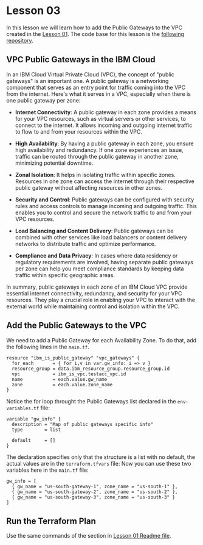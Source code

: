 # Lesson 03

In this lesson we will learn how to add the Public Gateways to the VPC created in the [Lesson 01](../lesson-01/README.md). The code base for this lesson is the [following repository](https://github.ibm.com/ibm-cloudfoundry/infrastructure).

## VPC Public Gateways in the IBM Cloud

In an IBM Cloud Virtual Private Cloud (VPC), the concept of "public gateways" is an important one. A public gateway is a networking component that serves as an entry point for traffic coming into the VPC from the internet. Here's what it serves in a VPC, especially when there is one public gateway per zone:

* **Internet Connectivity**: A public gateway in each zone provides a means for your VPC resources, such as virtual servers or other services, to connect to the internet. It allows incoming and outgoing internet traffic to flow to and from your resources within the VPC.

* **High Availability**: By having a public gateway in each zone, you ensure high availability and redundancy. If one zone experiences an issue, traffic can be routed through the public gateway in another zone, minimizing potential downtime.

* **Zonal Isolation**: It helps in isolating traffic within specific zones. Resources in one zone can access the internet through their respective public gateway without affecting resources in other zones.

* **Security and Control**: Public gateways can be configured with security rules and access controls to manage incoming and outgoing traffic. This enables you to control and secure the network traffic to and from your VPC resources.

* **Load Balancing and Content Delivery**: Public gateways can be combined with other services like load balancers or content delivery networks to distribute traffic and optimize performance.

* **Compliance and Data Privacy**: In cases where data residency or regulatory requirements are involved, having separate public gateways per zone can help you meet compliance standards by keeping data traffic within specific geographic areas.

In summary, public gateways in each zone of an IBM Cloud VPC provide essential internet connectivity, redundancy, and security for your VPC resources. They play a crucial role in enabling your VPC to interact with the external world while maintaining control and isolation within the VPC.

## Add the Public Gateways to the VPC

We need to add a Public Gateway for each Availability Zone. To do that, add the following lines in the ```main.tf```.

```
resource "ibm_is_public_gateway" "vpc_gateways" {
  for_each       = { for i,v in var.gw_info: i => v }
  resource_group = data.ibm_resource_group.resource_group.id
  vpc            = ibm_is_vpc.testacc_vpc.id
  name           = each.value.gw_name
  zone           = each.value.zone_name
}
```

Notice the for loop throught the Public Gateways list declared in the ```env-variables.tf``` file:

```
variable "gw_info" {
  description = "Map of public gateways specific info"
  type        = list

  default     = []
}
```

The declaration specifies only that the structure is a list with no default, the actual values are in the ```terraform.tfvars``` file:
Now you can use these two variables here in the ```main.tf``` file:

```
gw_info = [
  { gw_name = "us-south-gateway-1", zone_name = "us-south-1" },
  { gw_name = "us-south-gateway-2", zone_name = "us-south-2" },
  { gw_name = "us-south-gateway-3", zone_name = "us-south-3" }
]
```

## Run the Terraform Plan

Use the same commands of the section in [Lesson 01 Readme file](../lesson-01/README.md#run-the-terraform-plan).
